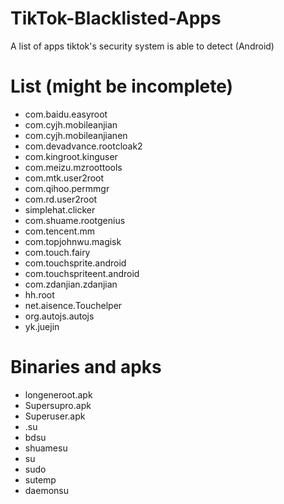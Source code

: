 # TikTok-Blacklisted-Apps
A list of apps tiktok's security system is able to detect (Android)

# List (might be incomplete)
- com.baidu.easyroot
- com.cyjh.mobileanjian
- com.cyjh.mobileanjianen
- com.devadvance.rootcloak2
- com.kingroot.kinguser
- com.meizu.mzroottools
- com.mtk.user2root
- com.qihoo.permmgr
- com.rd.user2root
- simplehat.clicker
- com.shuame.rootgenius
- com.tencent.mm
- com.topjohnwu.magisk
- com.touch.fairy
- com.touchsprite.android
- com.touchspriteent.android
- com.zdanjian.zdanjian
- hh.root
- net.aisence.Touchelper
- org.autojs.autojs
- yk.juejin
# Binaries and apks
- longeneroot.apk
- Supersupro.apk
- Superuser.apk
- .su
- bdsu
- shuamesu
- su
- sudo
- sutemp
- daemonsu
